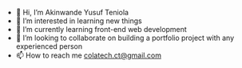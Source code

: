 - 👋 Hi, I’m Akinwande Yusuf Teniola
- 👀 I’m interested in learning new things
- 🌱 I’m currently learning front-end web development 
- 💞️ I’m looking to collaborate on building a portfolio project with any experienced person
- 📫 How to reach me colatech.ct@gmail.com


